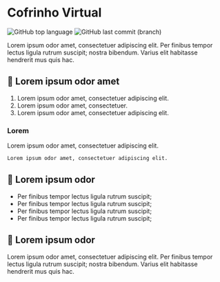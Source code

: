 # Cofrinho Virtual

![GitHub top language](https://img.shields.io/github/languages/top/NFTSZ/sistema-bancario-py)
![GitHub last commit (branch)](https://img.shields.io/github/last-commit/NFTSZ/sistema-bancario-py/master)

Lorem ipsum odor amet, consectetuer adipiscing elit. Per finibus tempor lectus ligula rutrum suscipit; nostra bibendum.
Varius elit habitasse hendrerit mus quis hac. 

## 🔨 Lorem ipsum odor amet

1. Lorem ipsum odor amet, consectetuer adipiscing elit.
2. Lorem ipsum odor amet, consectetuer.
3. Lorem ipsum odor amet, consectetuer adipiscing elit.

### Lorem

Lorem ipsum odor amet, consectetuer adipiscing elit.

```python
Lorem ipsum odor amet, consectetuer adipiscing elit.
```

## 📃 Lorem ipsum odor 

- Per finibus tempor lectus ligula rutrum suscipit;
- Per finibus tempor lectus ligula rutrum suscipit;
- Per finibus tempor lectus ligula rutrum suscipit;
- Per finibus tempor lectus ligula rutrum suscipit;

## 💞 Lorem ipsum odor 

Lorem ipsum odor amet, consectetuer adipiscing elit. Per finibus tempor lectus ligula rutrum suscipit; nostra bibendum.
Varius elit habitasse hendrerit mus quis hac. 

